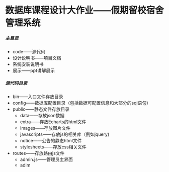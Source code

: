 # 数据库课程设计大作业——假期留校宿舍管理系统
##### 主目录
* code——源代码
* 设计说明书——项目文档
* 系统安装说明书
* 展示——ppt讲解展示
##### 源代码目录
* bin——入口文件存放目录
* config——数据库配置目录（包括数据可配置信息和大部分的sql语句）
* public——静态文件存放目录
  * data——存放json数据
  * extra——存放Echarts的html文件
  * images——存放图片文件
  * javascripts——存放js的相关库（例如jquery)
  * notice——公告的静态html文件
  * stylesheets——存放css相关文件
* routes——存放路由js文件
  * admin.js——管理员主界面
  * adim

